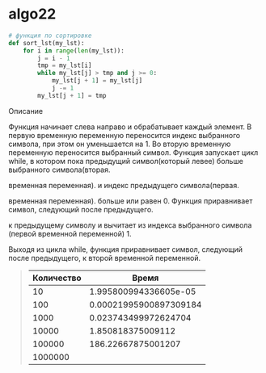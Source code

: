 # algo22

```py
# функция по сортировке
def sort_lst(my_lst):
    for i in range(len(my_lst)):
        j = i - 1
        tmp = my_lst[i]
        while my_lst[j] > tmp and j >= 0:
            my_lst[j + 1] = my_lst[j]
            j -= 1   
        my_lst[j + 1] = tmp
```
Описание

Функция начинает слева направо и обрабатывает каждый элемент. В первую временную переменную переносится индекс выбранного символа, при этом он уменьшается на 1. Во вторую временную переменную переносится выбранный символ. Функция запускает цикл while, в котором пока предыдущий символ(который левее) больше выбранного символа(вторая.

временная переменная). и индекс предыдущего символа(первая.

временная переменная). больше или равен 0. Функция приравнивает символ, следующий после предыдущего.

к предыдущему символу и вычитает из индекса выбранного символа (первой временной переменной) 1.

Выходя из цикла while, функция приравнивает символ, следующий после предыдущего, к второй временной переменной.



> |Количество|Время|
> |-------------|----------|
> |10|1.995800994336605e-05|
> |100|0.00021995900897309184|
> |1000|0.023743499972624704|
> |10000|1.850818375009112|
> |100000|186.22667875001207|
> |1000000|   |
